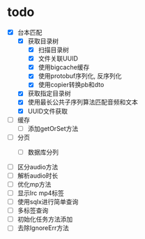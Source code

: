 # todo

- [x] 台本匹配
  - [x] 获取目录树
    - [x] 扫描目录树
    - [x] 文件关联UUID
    - [x] 使用bigcache缓存
    - [x] 使用protobuf序列化, 反序列化
    - [x] 使用copier转换pb和dto
  - [x] 获取指定目录树
  - [x] 使用最长公共子序列算法匹配音频和文本
  - [x] UUID文件获取
- [ ] 缓存
  - [ ] 添加getOrSet方法
- [ ] 分页
  - [ ] 数据库分列


- [ ] 区分audio方法
- [ ] 解析audio时长
- [ ] 优化mp方法
- [ ] 显示lrc mp4标签
- [ ] 使用sqlx进行简单查询
- [ ] 多标签查询
- [ ] 初始化任务方法添加
- [ ] 去除IgnoreErr方法